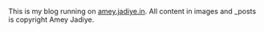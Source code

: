 This is my blog running on [amey.jadiye.in](http://amey.jadiye.in). All content in images and _posts is copyright Amey Jadiye.